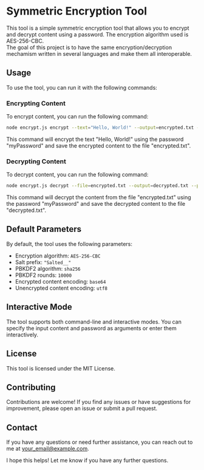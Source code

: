 # Symmetric Encryption Tool

This tool is a simple symmetric encryption tool that allows you to encrypt and decrypt content using a password. The encryption algorithm used is AES-256-CBC.<br/>
The goal of this project is to have the same encryption/decryption mechamism written in several languages and make them all interoperable.

## Usage

To use the tool, you can run it with the following commands:

### Encrypting Content

To encrypt content, you can run the following command:

```bash
node encrypt.js encrypt --text="Hello, World!" --output=encrypted.txt --password=myPassword
```

This command will encrypt the text "Hello, World!" using the password "myPassword" and save the encrypted content to the file "encrypted.txt".

### Decrypting Content

To decrypt content, you can run the following command:

```bash
node encrypt.js decrypt --file=encrypted.txt --output=decrypted.txt --password=myPassword
```

This command will decrypt the content from the file "encrypted.txt" using the password "myPassword" and save the decrypted content to the file "decrypted.txt".

## Default Parameters

By default, the tool uses the following parameters:

- Encryption algorithm: `AES-256-CBC`
- Salt prefix: `"Salted__"`
- PBKDF2 algorithm: `sha256`
- PBKDF2 rounds: `10000`
- Encrypted content encoding: `base64`
- Unencrypted content encoding: `utf8`

## Interactive Mode

The tool supports both command-line and interactive modes. You can specify the input content and password as arguments or enter them interactively.

## License

This tool is licensed under the MIT License.

## Contributing

Contributions are welcome! If you find any issues or have suggestions for improvement, please open an issue or submit a pull request.

## Contact

If you have any questions or need further assistance, you can reach out to me at [your_email@example.com](mailto:your_email@example.com).

I hope this helps! Let me know if you have any further questions.
